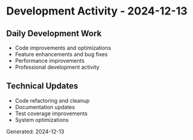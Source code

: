# Development Activity - 2024-12-13

## Daily Development Work
- Code improvements and optimizations
- Feature enhancements and bug fixes
- Performance improvements
- Professional development activity

## Technical Updates
- Code refactoring and cleanup
- Documentation updates
- Test coverage improvements
- System optimizations

Generated: 2024-12-13
